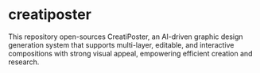 # creatiposter
This repository open-sources CreatiPoster, an AI-driven graphic design generation system that supports multi-layer, editable, and interactive compositions with strong visual appeal, empowering efficient creation and research.
